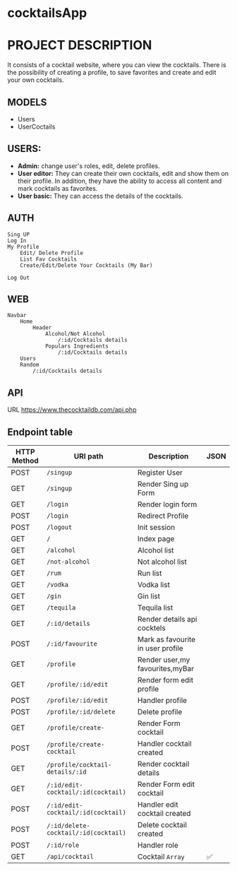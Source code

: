 # cocktailsApp
# PROJECT DESCRIPTION

It consists of a cocktail website, where you can view the cocktails. There is the possibility of creating a profile, to save favorites and create and edit your own cocktails.

## MODELS
- Users
- UserCoctails

## USERS:
- **Admin:** change user's roles, edit, delete profiles.
- **User editor:** They can create their own cocktails, edit and show them on their profile. In addition, they have the ability to access all content and mark cocktails as favorites.
- **User basic:** They can access the details of the cocktails.

## AUTH
    Sing UP
    Log In
    My Profile
        Edit/ Delete Profile
        List Fav Cocktails
        Create/Edit/Delete Your Cocktails (My Bar)

    Log Out

## WEB
    Navbar
        Home
            Header
                Alcohol/Not Alcohol
                    /:id/Cocktails details
                Populars Ingredients
                    /:id/Cocktails details
        Users
        Random
            /:id/Cocktails details

## API
URL
    https://www.thecocktaildb.com/api.php


## Endpoint table

| HTTP Method 	| URI path      	        | Description                                   |   JSON 	 |
|-------------	|---------------	        |-----------------------------------------------|-------------
| POST         	| `/singup`             	| Register  User                                | 
| GET         	| `/singup`             	| Render Sing up Form       	                | 
| GET         	| `/login`             	    | Render login form                             | 
| POST         	| `/login`             	    | Redirect Profile                              | 
| POST         	| `/logout`             	| Init session                                  | 
| GET         	| `/`             	        | Index page          	                        | 
| GET         	| `/alcohol` 	            | Alcohol list 	                                |
| GET         	| `/not-alcohol` 	        | Not alcohol list 	                            |
| GET         	| `/rum` 	                | Run list 	                                    |
| GET         	| `/vodka` 	                | Vodka list 	                                |
| GET         	| `/gin` 	                | Gin list 	                                    |
| GET       	| `/tequila` 	            | Tequila list	                                |
| GET           | `/:id/details` 	        | Render details api cocktels 	                |
| POST         	| `/:id/favourite`          | Mark as favourite in user profile 	        |
| GET       	| `/profile` 	            | Render user,my favourites,myBar 	            |
| GET           | `/profile/:id/edit` 	    | Render form edit profile 	                    |
| POST          | `/profile/:id/edit`       | Handler profile 	                            |
| POST          | `/profile/:id/delete`     | Delete profile	                            |
| GET           | `/profile/create-`         | Render Form cocktail 	            |
| POST          | `/profile/create-cocktail`         | Handler cocktail created 	        |
| GET          | `/profile/cocktail-details/:id`         | Render cocktail details 
| GET           | `/:id/edit-cocktail/:id(cocktail)`  | Render Form edit cocktail 	    |
| POST          | `/:id/edit-cocktail/:id(cocktail)`  | Handler edit cocktail created   |
| POST          | `/:id/delete-cocktail/:id(cocktail)`| Delete cocktail created 	    |
| POST          | `/:id/role`               | Handler role 	                                |
| GET         	| `/api/cocktail` 	    | Cocktail `Array` 	                            | ✅  

